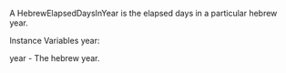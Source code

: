 A HebrewElapsedDaysInYear is the elapsed days in a particular hebrew year.

Instance Variables
	year:		<Year>

year
	- The hebrew year.
